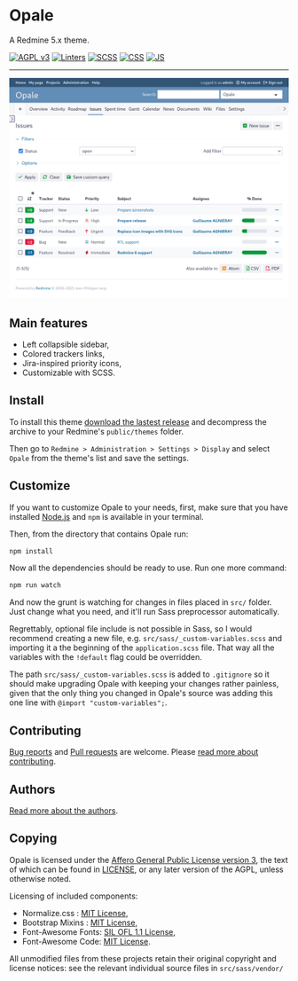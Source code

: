 Opale
=====

A Redmine 5.x theme.

[![AGPL v3](https://img.shields.io/badge/License-AGPL%20v3-blue.svg)](https://www.gnu.org/licenses/agpl-3.0)
[![Linters](https://github.com/gagnieray/opale/actions/workflows/lint.yml/badge.svg)](https://github.com/gagnieray/opale/actions/workflows/lint.yml)
[![SCSS](https://img.shields.io/badge/SCSS%20code%20style-Standard-brightgreen.svg)](https://github.com/stylelint-scss/stylelint-config-standard-scss)
[![CSS](https://img.shields.io/badge/CSS%20code%20style-SMACSS-brightgreen.svg)](https://github.com/cahamilton/stylelint-config-property-sort-order-smacss)
[![JS](https://img.shields.io/badge/JS%20code%20style-Standard-brightgreen.svg)](https://github.com/standard/eslint-config-standard)

---

![Screenshot](./screenshots/issues.png)

## Main features

* Left collapsible sidebar,
* Colored trackers links,
* Jira-inspired priority icons,
* Customizable with SCSS.

## Install

To install this theme [download the lastest release](https://github.com/gagnieray/opale/archive/redmine-5.x.zip) and decompress the archive to your Redmine's `public/themes` folder.

Then go to `Redmine > Administration > Settings > Display` and select `Opale` from the theme's list and save the settings.

## Customize

If you want to customize Opale to your needs, first, make sure that you have installed [Node.js](https://nodejs.org/) and `npm` is available in your terminal.

Then, from the directory that contains Opale run:

```bash
npm install
```

Now all the dependencies should be ready to use. Run one more command:

```bash
npm run watch
```

And now the grunt is watching for changes in files placed in `src/` folder. Just change what you need, and it'll run Sass preprocessor automatically.

Regrettably, optional file include is not possible in Sass, so I would recommend creating a new file, e.g. `src/sass/_custom-variables.scss` and importing it a the beginning of the `application.scss` file. That way all the variables with the `!default` flag could be overridden.

The path `src/sass/_custom-variables.scss` is added to `.gitignore` so it should make upgrading Opale with keeping your changes rather painless, given that the only thing you changed in Opale's source was adding this one line with `@import "custom-variables";`.

## Contributing

[Bug reports](https://github.com/gagnieray/opale/issues) and [Pull requests](https://github.com/gagnieray/opale/pulls) are welcome.
Please [read more about contributing](./CONTRIBUTING.md).

## Authors

[Read more about the authors](./AUTHORS.md).

## Copying

Opale is licensed under the [Affero General Public License version 3](https://www.gnu.org/licenses/agpl-3.0), the text of which can be found in [LICENSE](./LICENSE), or any later version of the AGPL, unless otherwise noted.

Licensing of included components:
* Normalize.css : [MIT License](https://github.com/necolas/normalize.css/blob/master/LICENSE.md),
* Bootstrap Mixins : [MIT License](https://github.com/twbs/bootstrap/blob/main/LICENSE),
* Font-Awesome Fonts: [SIL OFL 1.1 License](https://github.com/FortAwesome/Font-Awesome/blob/6.x/LICENSE.txt#L21),
* Font-Awesome Code: [MIT License](https://github.com/FortAwesome/Font-Awesome/blob/6.x/LICENSE.txt#L121).

All unmodified files from these projects retain their original copyright and license notices: see the relevant individual source files in `src/sass/vendor/`
